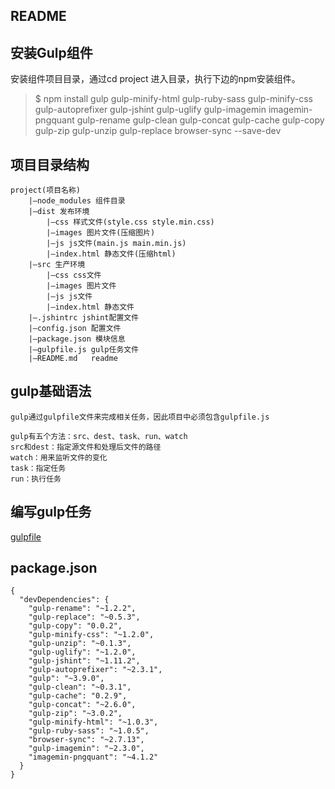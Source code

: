 README
------

## 安装Gulp组件

安装组件项目目录，通过cd project 进入目录，执行下边的npm安装组件。

> $ npm install gulp gulp-minify-html gulp-ruby-sass gulp-minify-css gulp-autoprefixer gulp-jshint gulp-uglify gulp-imagemin imagemin-pngquant gulp-rename gulp-clean gulp-concat gulp-cache gulp-copy gulp-zip gulp-unzip gulp-replace browser-sync --save-dev

## 项目目录结构

    project(项目名称)
        |–node_modules 组件目录
        |–dist 发布环境
            |–css 样式文件(style.css style.min.css)
            |–images 图片文件(压缩图片)
            |–js js文件(main.js main.min.js)
            |–index.html 静态文件(压缩html)
        |–src 生产环境
            |–css css文件
            |–images 图片文件
            |–js js文件
            |–index.html 静态文件
        |–.jshintrc jshint配置文件
        |–config.json 配置文件
        |–package.json 模块信息
        |–gulpfile.js gulp任务文件
        |–README.md   readme

## gulp基础语法

    gulp通过gulpfile文件来完成相关任务，因此项目中必须包含gulpfile.js

    gulp有五个方法：src、dest、task、run、watch
    src和dest：指定源文件和处理后文件的路径
    watch：用来监听文件的变化
    task：指定任务
    run：执行任务

## 编写gulp任务

[gulpfile](gulpfile.js)


## package.json

    {
      "devDependencies": {
        "gulp-rename": "~1.2.2",
        "gulp-replace": "~0.5.3",
        "gulp-copy": "0.0.2",
        "gulp-minify-css": "~1.2.0",
        "gulp-unzip": "~0.1.3",
        "gulp-uglify": "~1.2.0",
        "gulp-jshint": "~1.11.2",
        "gulp-autoprefixer": "~2.3.1",
        "gulp": "~3.9.0",
        "gulp-clean": "~0.3.1",
        "gulp-cache": "0.2.9",
        "gulp-concat": "~2.6.0",
        "gulp-zip": "~3.0.2",
        "gulp-minify-html": "~1.0.3",
        "gulp-ruby-sass": "~1.0.5",
        "browser-sync": "~2.7.13",
        "gulp-imagemin": "~2.3.0",
        "imagemin-pngquant": "~4.1.2"
      }
    }
